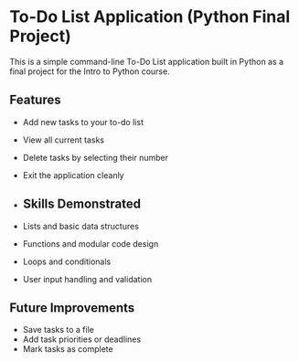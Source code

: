 # To-Do List Application (Python Final Project)

This is a simple command-line To-Do List application built in Python as a final project for the Intro to Python course.

## Features
- Add new tasks to your to-do list  
- View all current tasks  
- Delete tasks by selecting their number  
- Exit the application cleanly

- ## Skills Demonstrated
- Lists and basic data structures  
- Functions and modular code design  
- Loops and conditionals  
- User input handling and validation

## Future Improvements
- Save tasks to a file
- Add task priorities or deadlines
- Mark tasks as complete
